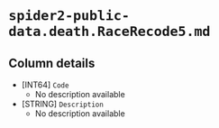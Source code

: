 # `spider2-public-data.death.RaceRecode5.md`

## Column details

* [INT64]    `Code`
  - No description available
* [STRING]    `Description`
  - No description available

